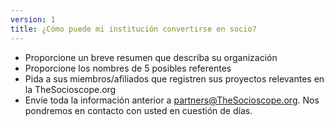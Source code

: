 ```yaml
---
version: 1
title: ¿Cómo puede mi institución convertirse en socio?
---
```


- Proporcione un breve resumen que describa su organización
- Proporcione los nombres de 5 posibles referentes
- Pida a sus miembros/afiliados que registren sus proyectos relevantes en la TheSocioscope.org
- Envíe toda la información anterior a <partners@TheSocioscope.org>. Nos pondremos en contacto con usted en cuestión de días.
